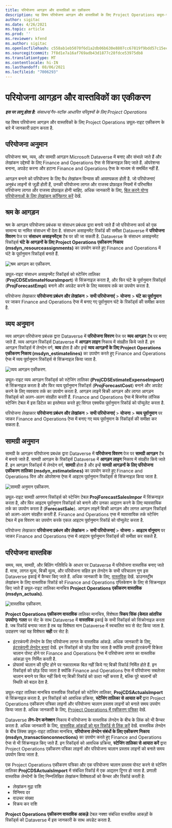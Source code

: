 ```yaml
---
title: परियोजना आगड़न और वास्तविकों का एकीकरण
description: यह विषय परियोजना आगड़न और वास्तविकों के लिए Project Operations ड्यूल-राइट एकीकरण के बारे में जानकारी प्रदान करता है.
author: sigitac
ms.date: 4/26/2021
ms.topic: article
ms.prod: ''
ms.reviewer: kfend
ms.author: sigitac
ms.openlocfilehash: c558ab1eb5070f6d1a2db06b630e8807cc67819f9bdd57c15ec346f484e04fe9
ms.sourcegitcommit: 7f8d1e7a16af769adb43d1877c28fdce53975db8
ms.translationtype: MT
ms.contentlocale: hi-IN
ms.lasthandoff: 08/06/2021
ms.locfileid: "7006293"
---
```

# <a name="project-estimates-and-actuals-integration"></a>परियोजना आगड़न और वास्तविकों का एकीकरण

_**इस पर लागू होता है:** संसाधन/गैर-स्टॉक आधारित परिदृश्यों के लिए Project Operations_

यह विषय परियोजना आगड़न और वास्तविकों के लिए Project Operations ड्यूल-राइट एकीकरण के बारे में जानकारी प्रदान करता है.

## <a name="project-estimates"></a>परियोजना अनुमान

परियोजना श्रम, व्यय, और सामग्री आगड़न Microsoft Dataverse में बनाए और संभाले जाते हैं और लेखांकन उद्देश्यों के लिए Finance and Operations ऐप्स से सिंक्रनाइज़ किए जाते हैं. ऑपरेशन्स बनाना, अपडेट करना और हटाना Finance and Operations ऐप्स के माध्यम से समर्थित नहीं हैं.

आगड़न बनाने को परियोजना के लिए वैध लेखांकन विन्यास की आवश्यकता होती है. जो परियोजनाएं अनुबंध लाइनों से जुड़ी होती हैं, उनकी परियोजना लागत और राजस्व प्रोफ़ाइल नियमों में परिभाषित परियोजना लागत और राजस्व प्रोफ़ाइल होनी चाहिए. अधिक जानकारी के लिए, [बिल करने योग्य परियोजनाओं के लिए लेखांकन कॉन्फ़िगर करें](../project-accounting/configure-accounting-billable-projects.md#configure-project-cost-and-revenue-profile-rules) देखें.

## <a name="labor-estimates"></a>श्रम के आगड़न

श्रम के आगड़न परियोजना प्रबंधक या संसाधन प्रबंधक द्वारा बनाये जाते हैं जो परियोजना कार्य को एक सामान्य या नामित संसाधन भी देता है. संसाधन असाइनमेंट रिकॉर्ड की समीक्षा Dataverse में **परियोजना विवरण** पेज पर **संसाधन असाइनमेंट्स** टैब पर की जा सकती है. Dataverse के संसाधन असाइनमेंट रिकॉर्ड्स **घंटे के आगड़नों के लिए Project Operations एकीकरण निकाय (msdyn\_resourceassignments)** का उपयोग करते हुए Finance and Operations में घंटे के पूर्वानुमान रिकॉर्ड्स बनाते हैं.

   ![श्रम आगड़न का एकीकरण.](./Media/DW4LaborEstimates.png)

ड्यूल-राइट संसाधन असाइनमेंट रिकॉर्ड्स को स्टेजिंग तालिका (**ProjCDSEstimateHoursImport**) से सिंक्रनाइज़ करता है, और फिर घंटे के पूर्वानुमान रिकॉर्ड्स (**ProjForecastEmpl**) बनाने और अपडेट करने के लिए व्यवसाय तर्क का उपयोग करता है.

परियोजना लेखाकार **परियोजना प्रबंधन और लेखांकन** > **सभी परियोजनाएं** > **योजना** > **घंटे का पूर्वानुमान** पर जाकर Finance and Operations ऐप्स में बनाए गए पूर्वानुमान घंटे के रिकॉर्ड्स की समीक्षा करता है.

## <a name="expense-estimates"></a>व्यय अनुमान

व्यय आगड़न परियोजना प्रबंधक द्वारा Dataverse में **परियोजना विवरण** पेज पर **व्यय आगड़न** टैब पर बनाए जाते हैं. व्यय आगड़न रिकॉर्ड्स Dataverse में **आगड़न लाइन** निकाय में संग्रहीत किये जाते हैं. इन आगड़न रिकॉर्ड्स में लेनदेन वर्ग, **व्यय** होता है और इन्हें **व्यय आगड़नों के लिए Project Operations एकीकरण निकाय (msdyn\_estimatelines)** का उपयोग करते हुए Finance and Operations ऐप्स में व्यय पूर्वानुमान रिकॉर्ड्स से सिंक्रनाइज़ किया जाता है.

   ![व्यय आगड़न एकीकरण.](./Media/DW4ExpenseEstimates.png)

ड्यूल-राइट व्यय आगड़न रिकॉर्ड्स को स्टेजिंग तालिका **(ProjCDSEstimateExpenseImport)** से सिंक्रनाइज़ करता है और फिर व्यय पूर्वानुमान रिकॉर्ड्स (**ProjForecastCost**) बनाने और अपडेट करने के लिए व्यवसाय तर्क का उपयोग करता है. आगड़न लाइनें बिक्री आगड़न और लागत आगड़न रिकॉर्ड्स को अलग-अलग संग्रहीत करती हैं. Finance and Operations ऐप्स में बिजनेस लॉजिक स्टेजिंग टेबल में इस डिटेल का इस्तेमाल करते हुए सिंगल एक्सपेंस पूर्वानुमान रिकॉर्ड को पॉप्युलेट करता है.

परियोजना लेखाकार **परियोजना प्रबंधन और लेखांकन** > **सभी परियोजनाएं** > **योजना** > **व्यय पूर्वानुमान** पर जाकर Finance and Operations ऐप्स में बनाए गए व्यय पूर्वानुमान के रिकॉर्ड्स की समीक्षा कर सकता है.

## <a name="material-estimates"></a>सामग्री अनुमान

सामग्री के आगड़न परियोजना प्रबधंक द्वारा Dataverse में **परियोजना विवरण** पेज पर **सामग्री आगड़न** टैब में बनाये जाते हैं. सामग्री आगड़न के रिकॉर्ड्स Dataverse में **आगड़न लाइन** निकाय में संग्रहीत किये जाते हैं. इन आगड़न रिकॉर्ड्स में लेनदेन वर्ग, **सामग्री** होता है और इन्हें **सामग्री आगड़नों के लिए परियोजना एकीकरण तालिका (msdyn\_estimatelines)** का उपयोग करते हुए Finance and Operations वित्त और ऑपरेशन्स ऐप्स में आइटम पूर्वानुमान रिकॉर्ड्स से सिंक्रनाइज़ किया जाता है.

   ![सामग्री अनुमान एकीकरण.](./Media/DW4MaterialEstimates.png)

ड्यूल-राइट सामग्री आगणन रिकॉर्ड्स को स्टेजिंग टेबल **ProjForecastSalesImpor** में सिंक्रनाइज़ करता है, और फिर आइटम पूर्वानुमान रिकॉर्ड्स को बनाने और उनका अद्यतन करने के लिए व्यावसायिक तर्क का उपयोग करता है (**ForecastSale**). आगड़न लाइनें बिक्री आगड़न और लागत आगड़न रिकॉर्ड्स को अलग-अलग संग्रहीत करती हैं. Finance and Operations एप्स में व्यावसायिक तर्क स्टेजिंग टेबल में इस विवरण का उपयोग करके एकल आइटम पूर्वानुमान रिकॉर्ड को पॉप्युलेट करता है.

परियोजना लेखाकार **परियोजना प्रबंधन और लेखांकन** > **सभी परियोजनाएं** > **योजना** > **आइटम र्वानुमान** पर जाकर Finance and Operations एप्स में आइटम पूर्वानुमान रिकॉर्ड्स की समीक्षा कर सकते हैं.

## <a name="project-actuals"></a>परियोजना वास्तविक

समय, व्यय, सामग्री, और बिलिंग गतिविधि के आधार पर Dataverse में परियोजना वास्तविक बनाए जाते हैं. मात्रा, लागत मूल्य, बिक्री मूल्य, और परियोजना सहित इन लेनदेन के सभी परिचालन गुण इस Dataverse इकाई में कैप्चर किए जाते हैं. अधिक जानकारी के लिए, [वास्तविक](../actuals/actuals-overview.md) देखें. डाउनस्ट्रीम लेखांकन के लिए वास्तविक रिकॉर्ड को Finance and Operations एप्लिकेशन के लिए से सिंक्रनाइज़ किए जाते हैं ड्यूल-राइट तालिका मानचित्र **Project Operations एकीकरण वास्तविक (msdyn\_actuals)**.

   ![वास्तविक एकीकरण.](./Media/DW4Actuals.png)

**Project Operations एकीकरण वास्तविक** तालिका मानचित्र, विशेषता **स्किप सिंक (केवल आंतरिक उपयोग)** **गलत** पर सेट के साथ Dataverse में  **वास्तविक** इकाई के सभी रिकॉर्ड्स को सिंक्रोनाइज़ करता है. जब रिकॉर्ड बनाया जाता है तब यह विशेषता मान Dataverse में स्वचालित रूप से सेट किया जाता है. उदाहरण जहां यह विशेषता **सही** पर सेट है:

  - इंटरकंपनी लेनदेन के लिए परियोजना लागत के वास्तविक आंकड़े. अधिक जानकारी के लिए, [इंटरकंपनी लेनदेन बनाएं](../project-accounting/create-intercompany-transactions.md) देखें. इन रिकॉर्ड्स को छोड़ दिया जाता है क्योंकि प्रणाली इंटरकंपनी विक्रेता चालान पोस्ट होने पर Finance and Operations ऐप्स में परियोजना लागत का वास्तविक आंकड़ा पुनः निर्मित करती है.
  - प्रोफार्मा चालान की पुष्टि होने पर नकारात्मक बिल नहीं किये गए बिक्री रिकॉर्ड निर्मित होते हैं. इन रिकॉर्ड्स को छोड़ दिया जाता है क्योंकि Finance and Operations ऐप्स में परियोजना सबलेजर चालान बनाने पर बिल नहीं किये गए बिक्री रिकॉर्ड को उल्टा नहीं करता है, बल्कि पूरे चालानों की स्थिति को बदल देता है.

ड्यूल-राइट तालिका मानचित्र वास्तविक रिकॉर्ड्स को स्टेजिंग तालिका, **ProjCDSActualsImport** से सिंक्रनाइज़ करता है. इन रिकॉर्ड्स को आवधिक प्रक्रिया, **स्टेजिंग तालिका से आयात करें** द्वारा Project Operations एकीकरण पत्रिका लाइनों और परियोजना चालान प्रस्ताव लाइनों को बनाते समय उपयोग किया जाता है. अधिक जानकारी के लिए, [Project Operations में एकीकरण पत्रिका](../project-accounting/project-operations-integration-journal.md) देखें.

Dataverse **लेन-देन कनेक्शन** निकाय में परियोजना के वास्तविक लेनदेन के बीच के लिंक को भी कैप्चर करता है. अधिक जानकारी के लिए, [वास्तविक आंकड़ों को मूल रिकॉर्ड से लिंक करें](../actuals/linkingactuals.md) देखें. वास्तविक लेनदेन के बीच लिंक्स ड्यूल-राइट तालिका मानचित्र, **परियोजना लेनदेन संबंधों के लिए एकीकरण निकाय (msdyn\_transactionconnections)** का उपयोग करते हुए Finance and Operations ऐप्स से भी सिंक्रनाइज़ किए जाते हैं. इन रिकॉर्ड्स को आवधिक प्रक्रिया, **स्टेजिंग तालिका से आयात करें** द्वारा Project Operations एकीकरण पत्रिका लाइनों और परियोजना चालान प्रस्ताव लाइनों को बनाते समय उपयोग किया जाता है.

एक Project Operations एकीकरण पत्रिका और एक परियोजना चालान प्रस्ताव पोस्ट करने से स्टेजिंग तालिका **ProjCDSActualsImport** में संबंधित रिकॉर्ड में एक अद्यतन ट्रिगर हो जाता है. प्रणाली वास्तविक लेनदेनों के लिए निम्नलिखित लेखांकन विशेषताओं को कैप्चर और रिकॉर्ड करती है:

- लेखांकन मुद्रा राशि
- विनिमय दर
- वाउचर संख्या
- विक्रय कर राशि

**Project Operations एकीकरण वास्तविक आकड़े** टेबल नक्शा संबंधित वास्तविक आकड़ों के रिकॉर्ड्स को Dataverse में इस जानकारी के साथ अपडेट करता है.

